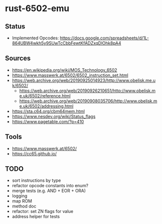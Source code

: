 # rust-6502-emu

## Status

* Implemented Opcodes: https://docs.google.com/spreadsheets/d/1L-864UBW4wkh5y9SUwTcCbbFewtKfADZxqDlOhk8pA4

## Sources

* https://en.wikipedia.org/wiki/MOS_Technology_6502
* https://www.masswerk.at/6502/6502_instruction_set.html
* https://web.archive.org/web/20190925014923/http://www.obelisk.me.uk/6502/
  * https://web.archive.org/web/20190926210651/http://www.obelisk.me.uk/6502/reference.html
  * https://web.archive.org/web/20190908035706/http://www.obelisk.me.uk/6502/addressing.html
* https://sta.c64.org/cbm64mem.html
* https://www.nesdev.org/wiki/Status_flags
* https://www.pagetable.com/?p=410

## Tools

* https://www.masswerk.at/6502/
* https://cc65.github.io/

## TODO

* sort instructions by type
* refactor opcode constants into enum?
* merge tests (e.g. AND + EOR + ORA)
* logging
* map ROM
* method doc
* refactor: set ZN flags for value
* address helper for tests
